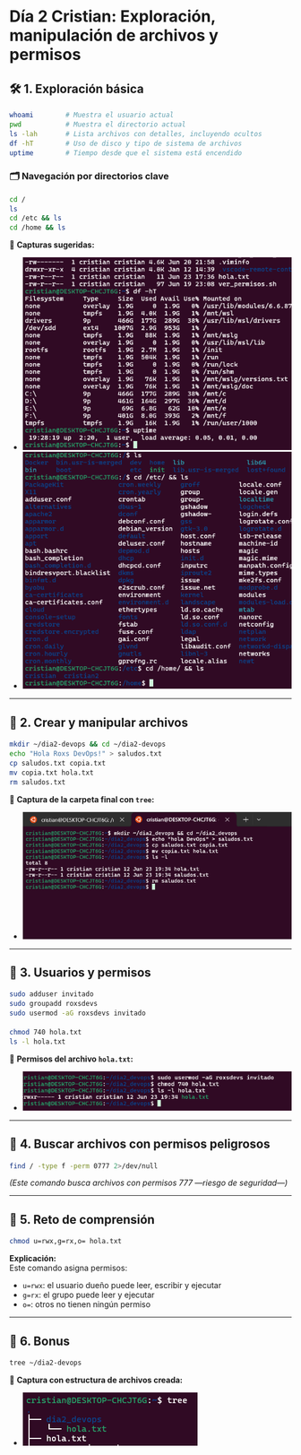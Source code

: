 # Día 2 Cristian: Exploración, manipulación de archivos y permisos

## 🛠️ 1. Exploración básica

```bash
whoami        # Muestra el usuario actual
pwd           # Muestra el directorio actual
ls -lah       # Lista archivos con detalles, incluyendo ocultos
df -hT        # Uso de disco y tipo de sistema de archivos
uptime        # Tiempo desde que el sistema está encendido
```

### 🗂️ Navegación por directorios clave

```bash
cd /
ls
cd /etc && ls
cd /home && ls
```

📸 **Capturas sugeridas:**

- ![exploracion-whoami](./imagenes-dia2/exploracion-whoami.png)
- ![directorio-etc](./imagenes-dia2/directorio-etc.png)

---

## 📂 2. Crear y manipular archivos

```bash
mkdir ~/dia2-devops && cd ~/dia2-devops
echo "Hola Roxs DevOps!" > saludos.txt
cp saludos.txt copia.txt
mv copia.txt hola.txt
rm saludos.txt
```

📸 **Captura de la carpeta final con `tree`:**

- ![estructura-dia2](./imagenes-dia2/estructura-dia2.png)

---

## 👥 3. Usuarios y permisos

```bash
sudo adduser invitado
sudo groupadd roxsdevs
sudo usermod -aG roxsdevs invitado

chmod 740 hola.txt
ls -l hola.txt
```

📸 **Permisos del archivo `hola.txt`:**

- ![permisos-hola](./imagenes-dia2/permisos-hola.png)

---

## 🔐 4. Buscar archivos con permisos peligrosos

```bash
find / -type f -perm 0777 2>/dev/null
```

*(Este comando busca archivos con permisos 777 —riesgo de seguridad—)*

---

## 🧠 5. Reto de comprensión

```bash
chmod u=rwx,g=rx,o= hola.txt
```

**Explicación:**  
Este comando asigna permisos:
- `u=rwx`: el usuario dueño puede leer, escribir y ejecutar
- `g=rx`: el grupo puede leer y ejecutar
- `o=`: otros no tienen ningún permiso

---

## 📸 6. Bonus

```bash
tree ~/dia2-devops
```

📸 **Captura con estructura de archivos creada:**

- ![bonus-tree](./imagenes-dia2/bonus-tree.png)
